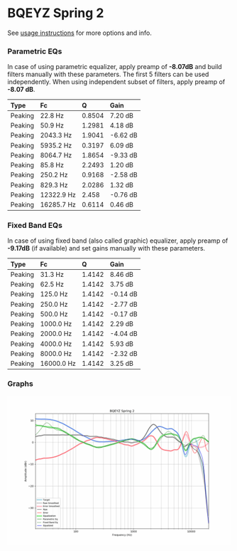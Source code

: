# BQEYZ Spring 2
See [usage instructions](https://github.com/jaakkopasanen/AutoEq#usage) for more options and info.

### Parametric EQs
In case of using parametric equalizer, apply preamp of **-8.07dB** and build filters manually
with these parameters. The first 5 filters can be used independently.
When using independent subset of filters, apply preamp of **-8.07 dB**.

| Type    | Fc         |      Q | Gain     |
|:--------|:-----------|:-------|:---------|
| Peaking | 22.8 Hz    | 0.8504 | 7.20 dB  |
| Peaking | 50.9 Hz    | 1.2981 | 4.18 dB  |
| Peaking | 2043.3 Hz  | 1.9041 | -6.62 dB |
| Peaking | 5935.2 Hz  | 0.3197 | 6.09 dB  |
| Peaking | 8064.7 Hz  | 1.8654 | -9.33 dB |
| Peaking | 85.8 Hz    | 2.2493 | 1.20 dB  |
| Peaking | 250.2 Hz   | 0.9168 | -2.58 dB |
| Peaking | 829.3 Hz   | 2.0286 | 1.32 dB  |
| Peaking | 12322.9 Hz | 2.458  | -0.76 dB |
| Peaking | 16285.7 Hz | 0.6114 | 0.46 dB  |

### Fixed Band EQs
In case of using fixed band (also called graphic) equalizer, apply preamp of **-9.17dB**
(if available) and set gains manually with these parameters.

| Type    | Fc         |      Q | Gain     |
|:--------|:-----------|:-------|:---------|
| Peaking | 31.3 Hz    | 1.4142 | 8.46 dB  |
| Peaking | 62.5 Hz    | 1.4142 | 3.75 dB  |
| Peaking | 125.0 Hz   | 1.4142 | -0.14 dB |
| Peaking | 250.0 Hz   | 1.4142 | -2.77 dB |
| Peaking | 500.0 Hz   | 1.4142 | -0.17 dB |
| Peaking | 1000.0 Hz  | 1.4142 | 2.29 dB  |
| Peaking | 2000.0 Hz  | 1.4142 | -4.04 dB |
| Peaking | 4000.0 Hz  | 1.4142 | 5.93 dB  |
| Peaking | 8000.0 Hz  | 1.4142 | -2.32 dB |
| Peaking | 16000.0 Hz | 1.4142 | 3.25 dB  |

### Graphs
![](./BQEYZ%20Spring%202.png)